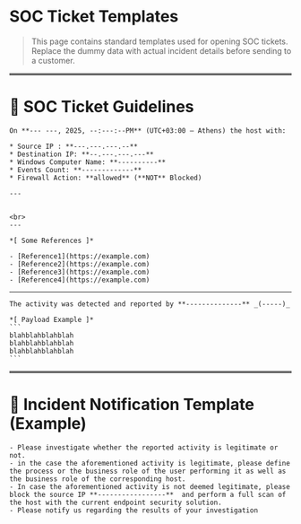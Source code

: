 # SOC Ticket Templates

> This page contains standard templates used for opening SOC tickets.  
> Replace the dummy data with actual incident details before sending to a customer.

<hr style="border-top: 3px double #bbb;">

# 📝 SOC Ticket Guidelines 

```
On **--- ---, 2025, --:---:--PM** (UTC+03:00 — Athens) the host with:

* Source IP : **---.---.---.--** 
* Destination IP: **--.---.---.---**
* Windows Computer Name: **----------**
* Events Count: **-------------**
* Firewall Action: **allowed** (**NOT** Blocked)

---


<br>
---

*[ Some References ]*

- [Reference1](https://example.com)
- [Reference2](https://example.com)
- [Reference3](https://example.com)
- [Reference4](https://example.com)

```


---

````
The activity was detected and reported by **--------------** _(-----)_

*[ Payload Example ]*
```
blahblahblahblah  
blahblahblahblah  
blahblahblahblah  
```
````




<hr style="border-top: 3px double #bbb;">

# 📝 Incident Notification Template (Example)
```
- Please investigate whether the reported activity is legitimate or not.
- in the case the aforementioned activity is legitimate, please define the process or the business role of the user performing it as well as the business role of the corresponding host.
- In case the aforementioned activity is not deemed legitimate, please block the source IP **-----------------**  and perform a full scan of the host with the current endpoint security solution.
- Please notify us regarding the results of your investigation

```

